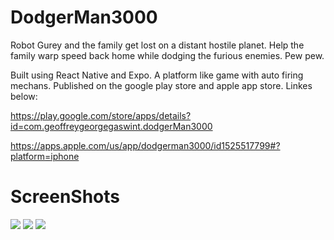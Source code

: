 # DodgerMan3000

Robot Gurey and the family get lost on a distant hostile planet. Help the family warp speed back home while dodging the furious enemies. Pew pew.

Built using React Native and Expo. A platform like game with auto firing mechans. Published on the google play store and apple app store. Linkes below:

https://play.google.com/store/apps/details?id=com.geoffreygeorgegaswint.dodgerMan3000

https://apps.apple.com/us/app/dodgerman3000/id1525517799#?platform=iphone

# ScreenShots

<img src="https://play-lh.googleusercontent.com/W9Istve4j9_LusaYUpo3c5lNHVT-GZBffVUNuudVZBZp7DPtFwXOD4TByUJdqjPDmDM=w720-h310"/>

<img src="https://play-lh.googleusercontent.com/E-YfJ2LuC0JbaTo2Ni_qbm-238I6C_3R7G0cEp9RN-LdyhzDjX3pEVrTLC7Nm3reODg=w720-h310"/>
          
<img src="https://play-lh.googleusercontent.com/I24IIp0vadbfWr27pxTA66dK0Lbh-Qfq_vssmcVc8qcZqsEYh2F6i7jj-PhDxmvqWFQ=w720-h310"/>
